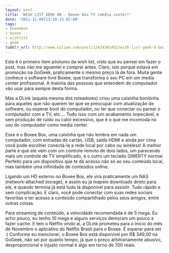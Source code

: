 ```yaml
---
layout: post
title: 'WISH LIST GEEK #8 - Boxee Box TV (media center)'
date: '2011-11-06T13:18:15-02:00'
tags:
- boxeebox
- boxee
- wishlist
- geek
tumblr_url: http://www.uilian.com/post/12424361452/wish-list-geek-8-boxee-box-tv-media-center
---
```

Este é o primeiro item póstumo da wish list, visto que eu pensei em fazer o post, mas não me aguentei e comprei antes. Claro, isto porque estava em promoção na GoGeek, praticamente o mesmo preço lá de fora.
Muita gente conhece o software livre Boxee, que transforma o seu PC em um media center profissional. A maioria das pessoas que entendem de computador vão usar para sempre desta forma.

Mas a DLink (aquela mesma dos roteadores) criou uma caixinha bonitinha para aqueles que não querem ter que se preocupar com atualização de software, ou esperar boot do computador, ou ter que conectar ou parear o computador com a TV, etc … Tudo isso com um acabamento impecável, e sem produção de ruído ou calor excessivo, que é o que me incomoda no uso do computador como media center.

Esse é o Boxee Box, uma caixinha que não lembra em nada um computador, com entradas de cartão, USB, saída HDMI e ainda por cima você pode escolher conectá-la a rede local por cabo ou wireless!
A melhor parte é que ele vem com um controle remoto de dois lados, um parecendo mais um controle de TV simplificado, e o outro um teclado QWERTY normal. Perfeito para um dispositivo que te dá acesso não só ao seu conteúdo local, mas também uma infinidade de conteúdos online.

Ligando um HD externo no Boxee Box, ele vira praticamente um NAS (network-attached storage), e assim eu já mapeio downloads direto para ele, e quando termina já está tudo lá disponível para assistir. Tudo rápido e sem complicação. E claro, você pode conectar com suas redes sociais favoritas e ter acesso a conteúdo compartilhado pelos seus amigos, entre outras coisas.

Para streaming de conteúdo, a velocidade recomendada é de 5 mega. Eu acho pouco, eu tenho 10 mega e alguns serviços demoram um pouco a fazer cache. E tem o Netflix vindo aí, a DLink prometeu para o início do mês de Novembro o aplicativo do Netflix Brasil para o Boxee. É esperar para ver :)
Conforme eu mencionei, o Boxee Box está disponível por R$ 349,00 na GoGeek, não sei por quanto tempo, já que o preço arbitrariamente abusivo, desproporcional e injusto normal é algo em torno de 700 reais.
